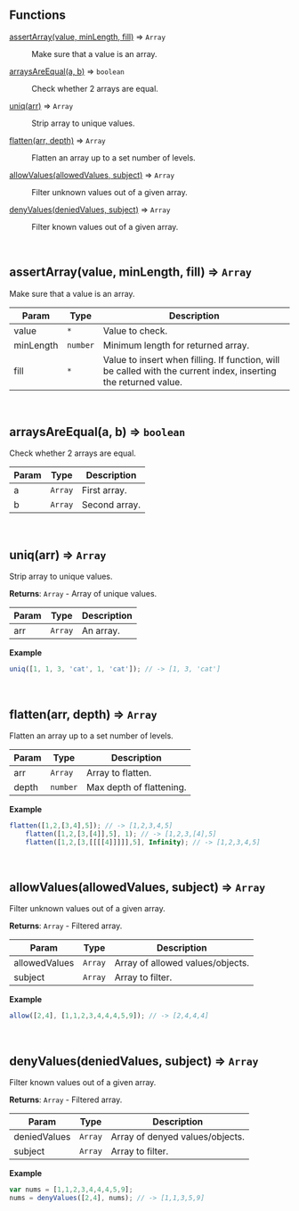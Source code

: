 <br>

## Functions

<dl>
<dt><a href="#assertArray">assertArray(value, minLength, fill)</a> ⇒ <code>Array</code></dt>
<dd><p>Make sure that a value is an array.</p>
</dd>
<dt><a href="#arraysAreEqual">arraysAreEqual(a, b)</a> ⇒ <code>boolean</code></dt>
<dd><p>Check whether 2 arrays are equal.</p>
</dd>
<dt><a href="#uniq">uniq(arr)</a> ⇒ <code>Array</code></dt>
<dd><p>Strip array to unique values.</p>
</dd>
<dt><a href="#flatten">flatten(arr, depth)</a> ⇒ <code>Array</code></dt>
<dd><p>Flatten an array up to a set number of levels.</p>
</dd>
<dt><a href="#allowValues">allowValues(allowedValues, subject)</a> ⇒ <code>Array</code></dt>
<dd><p>Filter unknown values out of a given array.</p>
</dd>
<dt><a href="#denyValues">denyValues(deniedValues, subject)</a> ⇒ <code>Array</code></dt>
<dd><p>Filter known values out of a given array.</p>
</dd>
</dl>


<br><a name="assertArray"></a>

## assertArray(value, minLength, fill) ⇒ <code>Array</code>
Make sure that a value is an array.


| Param | Type | Description |
| --- | --- | --- |
| value | <code>\*</code> | Value to check. |
| minLength | <code>number</code> | Minimum length for returned array. |
| fill | <code>\*</code> | Value to insert when filling. If function, will be called with the current index, inserting the returned value. |


<br><a name="arraysAreEqual"></a>

## arraysAreEqual(a, b) ⇒ <code>boolean</code>
Check whether 2 arrays are equal.


| Param | Type | Description |
| --- | --- | --- |
| a | <code>Array</code> | First array. |
| b | <code>Array</code> | Second array. |


<br><a name="uniq"></a>

## uniq(arr) ⇒ <code>Array</code>
Strip array to unique values.

**Returns**: <code>Array</code> - Array of unique values.  

| Param | Type | Description |
| --- | --- | --- |
| arr | <code>Array</code> | An array. |

**Example**  
```js
uniq([1, 1, 3, 'cat', 1, 'cat']); // -> [1, 3, 'cat']
```

<br><a name="flatten"></a>

## flatten(arr, depth) ⇒ <code>Array</code>
Flatten an array up to a set number of levels.


| Param | Type | Description |
| --- | --- | --- |
| arr | <code>Array</code> | Array to flatten. |
| depth | <code>number</code> | Max depth of flattening. |

**Example**  
```js
flatten([1,2,[3,4],5]); // -> [1,2,3,4,5]
	flatten([1,2,[3,[4]],5], 1); // -> [1,2,3,[4],5]
	flatten([1,2,[3,[[[[4]]]]],5], Infinity); // -> [1,2,3,4,5]
```

<br><a name="allowValues"></a>

## allowValues(allowedValues, subject) ⇒ <code>Array</code>
Filter unknown values out of a given array.

**Returns**: <code>Array</code> - Filtered array.  

| Param | Type | Description |
| --- | --- | --- |
| allowedValues | <code>Array</code> | Array of allowed values/objects. |
| subject | <code>Array</code> | Array to filter. |

**Example**  
```js
allow([2,4], [1,1,2,3,4,4,4,5,9]); // -> [2,4,4,4]
```

<br><a name="denyValues"></a>

## denyValues(deniedValues, subject) ⇒ <code>Array</code>
Filter known values out of a given array.

**Returns**: <code>Array</code> - Filtered array.  

| Param | Type | Description |
| --- | --- | --- |
| deniedValues | <code>Array</code> | Array of denyed values/objects. |
| subject | <code>Array</code> | Array to filter. |

**Example**  
```js
var nums = [1,1,2,3,4,4,4,5,9];
nums = denyValues([2,4], nums); // -> [1,1,3,5,9]
```

